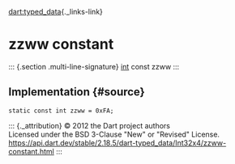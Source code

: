 [dart:typed\_data](../../dart-typed_data/dart-typed_data-library){._links-link}

zzww constant
=============

::: {.section .multi-line-signature}
[int](../../dart-core/int-class) const zzww
:::

Implementation {#source}
--------------

``` {.language-dart data-language="dart"}
static const int zzww = 0xFA;
```

::: {._attribution}
© 2012 the Dart project authors\
Licensed under the BSD 3-Clause \"New\" or \"Revised\" License.\
<https://api.dart.dev/stable/2.18.5/dart-typed_data/Int32x4/zzww-constant.html>
:::
